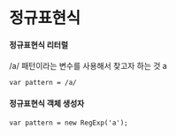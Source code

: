 # 정규표현식

#### 정규표현식 리터럴 

/a/  패턴이라는 변수를  사용해서  찾고자 하는 것  a 

```text
var pattern = /a/
```

#### 정규표현식 객체 생성자

```text
var pattern = new RegExp('a'); 
```



